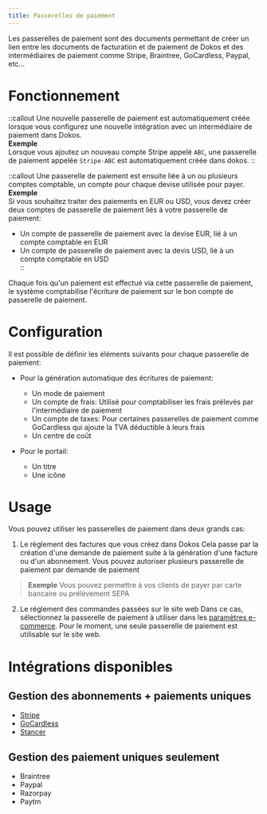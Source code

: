 ```yaml
---
title: Passerelles de paiement
---
```


Les passerelles de paiement sont des documents permettant de créer un lien entre les documents de facturation et de paiement de Dokos et des intermédiaires de paiement comme Stripe, Braintree, GoCardless, Paypal, etc...


# Fonctionnement

::callout
Une nouvelle passerelle de paiement est automatiquement créée lorsque vous configurez une nouvelle intégration avec un intermédiaire de paiement dans Dokos.  
**Exemple**  
Lorsque vous ajoutez un nouveau compte Stripe appelé `ABC`, une passerelle de paiement appelée `Stripe-ABC` est automatiquement créée dans dokos.
::

::callout
Une passerelle de paiement est ensuite liée à un ou plusieurs comptes comptable, un compte pour chaque devise utilisée pour payer.  
**Exemple**  
Si vous souhaitez traiter des paiements en EUR ou USD, vous devez créer deux comptes de passerelle de paiement liés à votre passerelle de paiement:  
- Un compte de passerelle de paiement avec la devise EUR, lié à un compte comptable en EUR  
- Un compte de passerelle de paiement avec la devis USD, lié à un compte comptable en USD  
::


Chaque fois qu'un paiement est effectué via cette passerelle de paiement, le système comptabilise l'écriture de paiement sur le bon compte de passerelle de paiement.


# Configuration

Il est possible de définir les éléments suivants pour chaque passerelle de paiement:

- Pour la génération automatique des écritures de paiement:
    - Un mode de paiement
    - Un compte de frais: Utilisé pour comptabiliser les frais prélevés par l'intermédiaire de paiement
    - Un compte de taxes: Pour certaines passerelles de paiement comme GoCardless qui ajoute la TVA déductible à leurs frais
    - Un centre de coût

- Pour le portail:
    - Un titre
    - Une icône


# Usage

Vous pouvez utiliser les passerelles de paiement dans deux grands cas:
1. Le règlement des factures que vous créez dans Dokos
	Cela passe par la création d'une demande de paiement suite à la génération d'une facture ou d'un abonnement. Vous pouvez autoriser plusieurs passerelle de paiement par demande de paiement
  
  > **Exemple**
  > Vous pouvez permettre à vos clients de payer par carte bancaire ou prélèvement SEPA

2. Le réglement des commandes passées sur le site web
	Dans ce cas, sélectionnez la passerelle de paiement à utiliser dans les [paramètres e-commerce](/dokos/e-commerce/parametres).
	Pour le moment, une seule passerelle de paiement est utilisable sur le site web.


# Intégrations disponibles

## Gestion des abonnements + paiements uniques
- [Stripe](/integrations/payments/stripe)
- [GoCardless](/integrations/payments/gocardless)
- [Stancer](/integrations/payments/stancer)

## Gestion des paiement uniques seulement
- Braintree
- Paypal
- Razorpay
- Paytm
